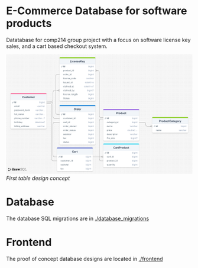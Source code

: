 # E-Commerce Database for software products

Datatabase for comp214 group project with a focus on software license key sales, and a cart based checkout system.

![database tabes design](./docs/table_design_v1.png)
_First table design concept_

# Database
The database SQL migrations are in [./database_migrations](./database_migrations/)

# Frontend
The proof of concept database designs are located in [./frontend](./frontend/)
